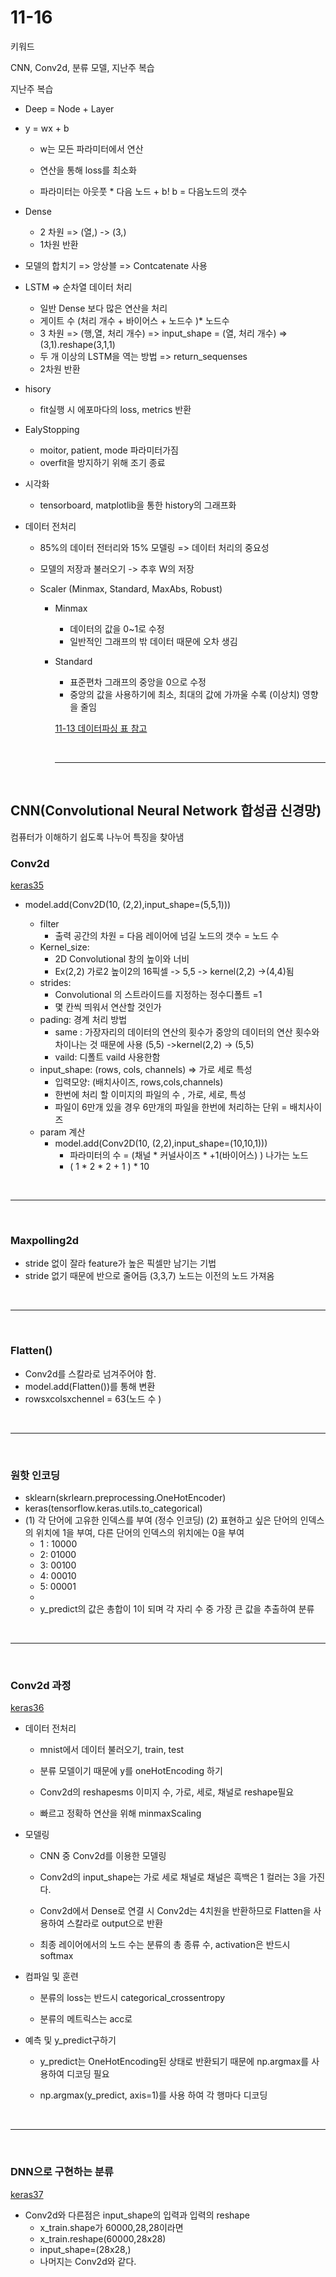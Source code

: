 # 11-16

키워드 

CNN, Conv2d, 분류 모델, 지난주 복습

지난주 복습

- Deep = Node + Layer

- y = wx + b
  - w는 모든 파라미터에서 연산

  - 연산을 통해 loss를 최소화 
  - 파라미터는 아웃풋 * 다음 노드 + b! b = 다음노드의 갯수 

- Dense

  - 2 차원 => (열,) -> (3,)
  - 1차원 반환

- 모델의 합치기 => 앙상블 => Contcatenate 사용 

- LSTM  => 순차열 데이터 처리 

  - 일반 Dense 보다 많은 연산을 처리
  - 게이트 수 (처리 개수 + 바이어스 + 노드수 )* 노드수
  - 3 차원 => (행,열, 처리 개수) => input_shape = (열, 처리 개수) =>(3,1).reshape(3,1,1)
  - 두 개 이상의 LSTM을 역는 방법 => return_sequenses
  - 2차원 반환

- hisory

  - fit실행 시 에포마다의 loss, metrics  반환

- EalyStopping

  - moitor, patient, mode 파라미터가짐
  - overfit을 방지하기 위해 조기 종료

- 시각화

  - tensorboard, matplotlib을 통한 history의 그래프화

- 데이터 전처리

  - 85%의 데이터 전터리와 15% 모델링 => 데이터 처리의 중요성

  - 모델의 저장과 불러오기 -> 추후 W의 저장

  - Scaler (Minmax, Standard, MaxAbs, Robust)

    - Minmax 

      - 데이터의 값을 0~1로 수정
      - 일반적인 그래프의 밖 데이터 때문에 오차 생김

    - Standard

      - 표준편차 그래프의 중앙을 0으로 수정
      - 중앙의 값을 사용하기에 최소, 최대의 값에 가까울 수록 (이상치) 영향을 줄임

      <a href='https://github.com/Kmmanki/bit_seoul/blob/main/markdown/11-13%20%EB%8D%B0%EC%9D%B4%ED%84%B0%20%ED%8C%8C%EC%8B%B1%2C%20%EB%AA%A8%EB%8D%B8%EC%9D%98%20%EC%A0%80%EC%9E%A5%EA%B3%BC%20%EB%A1%9C%EB%93%9C%2C%20%EB%8D%B0%EC%9D%B4%ED%84%B0%EC%9D%98%20%EC%8B%9C%EA%B0%81%ED%99%94%2C%20%EC%A0%84%EC%B2%98%EB%A6%AC.md#%EC%A0%84%EC%B2%98%EB%A6%ACkeras34_minmax'>11-13 데이터파싱 표 참고</a>

      <br>

      ------------

      <br>

## CNN(Convolutional Neural Network 합성곱 신경망)

컴퓨터가 이해하기 쉽도록 나누어 특징을 찾아냄

### Conv2d
<a href='https://github.com/Kmmanki/bit_seoul/blob/main/keras/keras35_cnn1.py'>keras35</a>
 - model.add(Conv2D(10, (2,2),input_shape=(5,5,1))) 

    - filter
      	- 출력 공간의 차원 = 다음 레이어에 넘길 노드의 갯수 = 노드 수 
    - Kernel_size:
       -  2D Convolutional  창의 높이와 너비 
       - Ex(2,2) 가로2 높이2의 16픽셀 -> 5,5 -> kernel(2,2) ->(4,4)됨
    - strides: 
       - Convolutional 의 스트라이드를 지정하는 정수디폴트 =1 
       - 몇 칸씩 띄워서 연산할 것인가
    - pading: 경계 처리 방법
       - same : 가장자리의 데이터의 연산의 횟수가 중앙의 데이터의 연산 횟수와 차이나는 것 때문에 사용 (5,5) ->kernel(2,2) -> (5,5)
       - vaild: 디폴트 vaild 사용한함
    - input_shape: (rows, cols, channels) => 가로 세로 특성
       - 입력모양: (배치사이즈, rows,cols,channels) 
       - 한번에 처리 할 이미지의 파일의 수 , 가로, 세로, 특성
       - 파일이 6만개 있을 경우 6만개의 파일을 한번에 처리하는 단위  = 배치사이즈
    - param 계산
       - model.add(Conv2D(10, (2,2),input_shape=(10,10,1)))
          - 파라미터의 수 = (채널 * 커널사이즈 * +1(바이어스) ) 나가는 노드
          - ( 1 * 2 * 2 + 1 ) * 10 
<br>

------
<br>

### Maxpolling2d

   - stride 없이 잘라 feature가 높은 픽셀만 남기는 기법
   - stride 없기 때문에 반으로 줄어듬 (3,3,7) 노드는 이전의 노드 가져옴
<br>

------

<br>

### Flatten()

   - Conv2d를 스칼라로 넘겨주어야 함.
   - model.add(Flatten())를 통해  변환
   - rowsxcolsxchennel = 63(노드 수 )

<br>

-------

<br>

### 원핫 인코딩

   - sklearn(skrlearn.preprocessing.OneHotEncoder)
   - keras(tensorflow.keras.utils.to_categorical)
   - (1) 각 단어에 고유한 인덱스를 부여 (정수 인코딩)
     (2) 표현하고 싶은 단어의 인덱스의 위치에 1을 부여, 다른 단어의 인덱스의 위치에는 0을 부여
      - 1 : 10000
      - 2: 01000
      - 3: 00100
      - 4: 00010
      - 5: 00001
      - <br>
      - y_predict의 값은 총합이 1이 되며  각 자리 수 중 가장 큰 값을 추출하여  분류

<br>

-------

<br>

### Conv2d 과정
<a href='https://github.com/Kmmanki/bit_seoul/blob/main/keras/keras36_mmist_cnn2.py'>keras36</a>
- 데이터 전처리

   - mnist에서 데이터 불러오기, train, test

   - 분류 모델이기 때문에 y를 oneHotEncoding 하기

   - Conv2d의 reshapesms 이미지 수, 가로, 세로, 채널로 reshape필요

   - 빠르고 정확하 연산을 위해 minmaxScaling

- 모델링

   - CNN 중 Conv2d를 이용한 모델링

   - Conv2d의 input_shape는 가로 세로 채널로 채널은 흑백은 1 컬러는 3을 가진다.

   - Conv2d에서 Dense로 연결 시 Conv2d는 4치원을 반환하므로 Flatten을 사용하여 스칼라로 output으로 반환

   - 최종 레이어에서의 노드 수는 분류의 총 종류 수, activation은 반드시 softmax

- 컴파일 및 훈련

   - 분류의 loss는 반드시 categorical_crossentropy

   - 분류의 메트릭스는 acc로 

- 예측 및 y_predict구하기

   - y_predict는 OneHotEncoding된 상태로 반환되기 때문에 np.argmax를 사용하여 디코딩 필요

   - np.argmax(y_predict, axis=1)를 사용 하여 각 행마다 디코딩

<br>

-------

<br>

### DNN으로 구현하는 분류
<a href='https://github.com/Kmmanki/bit_seoul/blob/main/keras/keras37_mnist_DNN.py'>keras37</a>

- Conv2d와 다른점은 input_shape의 입력과 입력의 reshape
   - x_train.shape가 60000,28,28이라면
   - x_train.reshape(60000,28x28)
   - input_shape=(28x28,) 
   - 나머지는 Conv2d와 같다.
















